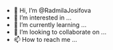 - 👋 Hi, I’m @RadmilaJosifova
- 👀 I’m interested in ...
- 🌱 I’m currently learning ...
- 💞️ I’m looking to collaborate on ...
- 📫 How to reach me ...

<!---
RadmilaJosifova/RadmilaJosifova is a ✨ special ✨ repository because its `README.md` (this file) appears on your GitHub profile.
You can click the Preview link to take a look at your changes.
--->
